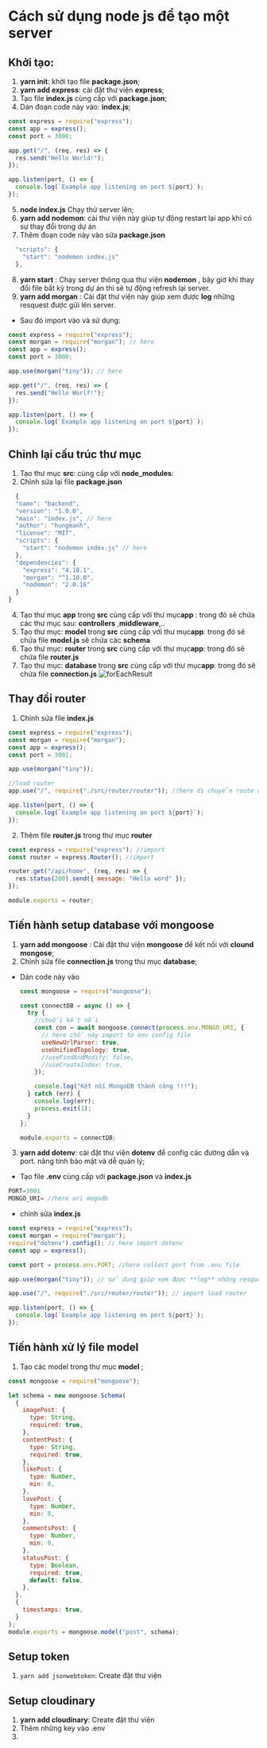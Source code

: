 # Cách sử dụng node js để tạo một server

## Khởi tạo:

1. **yarn init**: khởi tạo file **package.json**;
2. **yarn add express**: cài đặt thư viện **express**;
3. Tạo file **index.js** cùng cấp với **package.json**;
4. Dán đoạn code này vào: **index.js**;

```js
const express = require("express");
const app = express();
const port = 3000;

app.get("/", (req, res) => {
  res.send("Hello World!");
});

app.listen(port, () => {
  console.log(`Example app listening on port ${port}`);
});
```

5. **node index.js** Chạy thử server lên;
6. **yarn add nodemon**: cài thư viện này giúp tự động restart lại app khi có sự thay đổi trong dự án
7. Thêm đoạn code này vào sửa **package.json**

```js
  "scripts": {
    "start": "nodemon index.js"
  },
```

8. **yarn start** : Chạy server thông qua thư viện **nodemon** , bây giờ khi thay đổi file bất kỳ trong dự án thì sẽ tự động refresh lại server.
9. **yarn add morgan** : Cài đặt thư viện này giúp xem được **log** những resquest được gửi lên server.

- Sau đó import vào và sử dụng:

```js
const express = require("express");
const morgan = require("morgan"); // here
const app = express();
const port = 3000;

app.use(morgan("tiny")); // here

app.get("/", (req, res) => {
  res.send("Hello Worlf!");
});

app.listen(port, () => {
  console.log(`Example app listening on port ${port}`);
});
```

## Chỉnh lại cấu trúc thư mục

1. Tạo thư mục **src**: cùng cấp với **node_modules**:
2. Chỉnh sửa lại file **package.json**

```js
  {
  "name": "backend",
  "version": "1.0.0",
  "main": "index.js", // here
  "author": "hungmanh",
  "license": "MIT",
  "scripts": {
    "start": "nodemon index.js" // here
  },
  "dependencies": {
    "express": "4.18.1",
    "morgan": "^1.10.0",
    "nodemon": "2.0.16"
  }
}
```

4. Tạo thư mục **app** trong **src** cùng cấp với thư mục**app** : trong đó sẽ chứa các thư mục sau: **controllers** ,**middleware**,..
5. Tạo thư mục: **model** trong **src** cùng cấp với thư mục**app**: trong đó sẽ chứa file **model.js** sẽ chứa các **schema**
6. Tạo thư mục: **router** trong **src** cùng cấp với thư mục**app**: trong đó sẽ chứa file **router.js**
7. Tạo thư mục: **database** trong **src** cùng cấp với thư mục**app**: trong đó sẽ chứa file **connection.js**
   ![forEachResult](./image/structproject.png)

## Thay đổi router

1. Chỉnh sửa file **index.js**

```js
const express = require("express");
const morgan = require("morgan");
const app = express();
const port = 3001;

app.use(morgan("tiny"));

//load router
app.use("/", require("./src/router/router")); //here di chuyển route qua một file riêng để import vào.

app.listen(port, () => {
  console.log(`Example app listening on port ${port}`);
});
```

2. Thêm file **router.js** trong thư mục **router**

```js
const express = require("express"); //import
const router = express.Router(); //import

router.get("/api/home", (req, res) => {
  res.status(200).send({ message: "Hello word" });
});

module.exports = router;
```

## Tiến hành setup database với mongoose

1. **yarn add mongoose** : Cài đặt thư viện **mongoose** để kết nối với **clound mongose**;
2. Chỉnh sửa file **connection.js** trong thư mục **database**;

- Dán code này vào

  ```js
  const mongoose = require("mongoose");

  const connectDB = async () => {
    try {
      //chuỗi kết nối
      const con = await mongoose.connect(process.env.MONGO_URI, {
        // here chỗ này import từ env config file
        useNewUrlParser: true,
        useUnifiedTopology: true,
        //useFindAndModify: false,
        //useCreateIndex: true,
      });

      console.log("Kết nối MongoDB thành công !!!");
    } catch (err) {
      console.log(err);
      process.exit(1);
    }
  };

  module.exports = connectDB;
  ```

3. **yarn add dotenv**: cài đặt thư viện **dotenv** để config các đường dẫn và port. nâng tính bảo mật và dễ quản lý;

- Tạo file **.env** cùng cấp với **package.json** và **index.js**

```js
PORT=3001
MONGO_URI= //here uri mogodb
```

- chỉnh sửa **index.js**

```js
const express = require("express");
const morgan = require("morgan");
require("dotenv").config(); // here import dotenv
const app = express();

const port = process.env.PORT; //here collect port from .env file

app.use(morgan("tiny")); // sử dụng giúp xem được **log** những resquest được gửi lên server.

app.use("/", require("./src/router/router")); // import load router

app.listen(port, () => {
  console.log(`Example app listening on port ${port}`);
});
```

## Tiến hành xử lý file model

1. Tạo các model trong thư mục **model** ;

```js
const mongoose = require("mongoose");

let schema = new mongoose.Schema(
  {
    imagePost: {
      type: String,
      required: true,
    },
    contentPost: {
      type: String,
      required: true,
    },
    likePost: {
      type: Number,
      min: 0,
    },
    lovePost: {
      type: Number,
      min: 0,
    },
    commentsPost: {
      type: Number,
      min: 0,
    },
    statusPost: {
      type: Boolean,
      required: true,
      default: false,
    },
  },
  {
    timestamps: true,
  }
);
module.exports = mongoose.model("post", schema);
```


## Setup token 
1. `yarn add jsonwebtoken`: Create đặt thư viện
## Setup cloudinary

1. **yarn add cloudinary**: Create đặt thư viện
2. Thêm những key vào .env
3. 